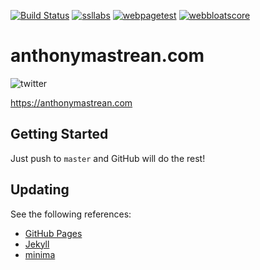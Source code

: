 [![Build Status](https://travis-ci.org/AnthonyMastrean/anthonymastrean.github.io.svg?branch=master)](https://travis-ci.org/AnthonyMastrean/anthonymastrean.github.io) [![ssllabs](https://img.shields.io/badge/ssl--report-A-brightgreen.svg)](https://www.ssllabs.com/ssltest/analyze.html?d=anthonymastrean.com) [![webpagetest](https://img.shields.io/badge/webpagetest-A%7CA%7CA%7CNA%7CF%7C+-yellow.svg)](http://www.webpagetest.org/result/181023_JV_56a7bdbf24188aefc30c8196f94b66ba/) [![webbloatscore](https://img.shields.io/badge/webbloatscore-0.535-brightgreen.svg)](http://www.webbloatscore.com?url=https://anthonymastrean.com/)

# anthonymastrean.com

![[twitter](https://raw.githubusercontent.com/aleen42/badges/master/src/twitter.svg)](https://mobile.twitter.com/AnthonyMastrean/)

https://anthonymastrean.com

## Getting Started

Just push to `master` and GitHub will do the rest!

## Updating

See the following references:

 * [GitHub Pages](https://pages.github.com/versions/)
 * [Jekyll](https://jekyllrb.com/docs/)
 * [minima](https://github.com/jekyll/minima)
